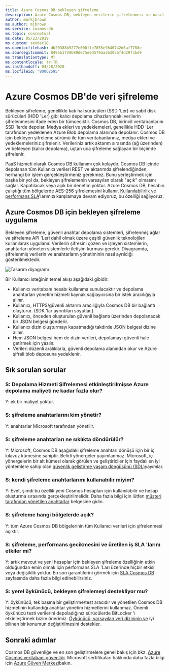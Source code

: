 ```yaml
---
title: Azure Cosmos DB bekleyen şifreleme
description: Azure Cosmos DB, bekleyen verilerin şifrelenmesi ve nasıl uygulandığı hakkında bilgi edinin.
author: markjbrown
ms.author: mjbrown
ms.service: cosmos-db
ms.topic: conceptual
ms.date: 05/23/2019
ms.custom: seodec18
ms.openlocfilehash: db20388b5277e000ffe7055e9840742d6af7788e
ms.sourcegitcommit: 849bb1729b89d075eed579aa36395bf4d29f3bd9
ms.translationtype: MT
ms.contentlocale: tr-TR
ms.lasthandoff: 04/28/2020
ms.locfileid: "80062595"
---
```

# <a name="data-encryption-in-azure-cosmos-db"></a>Azure Cosmos DB'de veri şifreleme 

Bekleyen şifreleme, genellikle katı hal sürücüleri (SSD 'Ler) ve sabit disk sürücüleri (HDD 'Ler) gibi kalıcı depolama cihazlarındaki verilerin şifrelenmesini ifade eden bir tümceciktir. Cosmos DB, birincil veritabanlarını SSD 'lerde depolar. Medya ekleri ve yedeklemeleri, genellikle HDD 'Ler tarafından yedeklenen Azure Blob depolama alanında depolanır. Cosmos DB için bekleyen şifreleme sürümü ile tüm veritabanlarınız, medya ekleri ve yedeklemeleriniz şifrelenir. Verileriniz artık aktarım sırasında (ağ üzerinden) ve bekleyen (kalıcı depolama), uçtan uca şifreleme sağlayan bir biçimde şifrelenir.

PaaS hizmeti olarak Cosmos DB kullanımı çok kolaydır. Cosmos DB içinde depolanan tüm Kullanıcı verileri REST ve aktarımda şifrelendiğinden, herhangi bir işlem gerçekleştirmeniz gerekmez. Bunu yerleştirmek için başka bir yol da, bekleyen şifrelemenin varsayılan olarak "açık" olmasını sağlar. Kapatılacak veya açık bir denetim yoktur. Azure Cosmos DB, hesabın çalıştığı tüm bölgelerde AES-256 şifrelemesini kullanır. [Kullanılabilirlik ve performans SLA](https://azure.microsoft.com/support/legal/sla/cosmos-db)'larımızı karşılamaya devam ediyoruz, bu özelliği sağlıyoruz.

## <a name="implementation-of-encryption-at-rest-for-azure-cosmos-db"></a>Azure Cosmos DB için bekleyen şifreleme uygulama

Bekleyen şifreleme, güvenli anahtar depolama sistemleri, şifrelenmiş ağlar ve şifreleme API 'Leri dahil olmak üzere çeşitli güvenlik teknolojileri kullanılarak uygulanır. Verilerin şifresini çözen ve işleyen sistemlerin, anahtarları yöneten sistemlerle iletişim kurması gerekir. Diyagramda, şifrelenmiş verilerin ve anahtarların yönetiminin nasıl ayrıldığı gösterilmektedir. 

![Tasarım diyagramı](./media/database-encryption-at-rest/design-diagram.png)

Bir Kullanıcı isteğinin temel akışı aşağıdaki gibidir:
- Kullanıcı veritabanı hesabı kullanıma sunulacaktır ve depolama anahtarları yönetim hizmeti kaynak sağlayıcısına bir istek aracılığıyla alınır.
- Kullanıcı, HTTPS/güvenli aktarım aracılığıyla Cosmos DB bir bağlantı oluşturur. (SDK 'lar ayrıntıları soyutlar.)
- Kullanıcı, önceden oluşturulan güvenli bağlantı üzerinden depolanacak bir JSON belgesi gönderir.
- Kullanıcı dizin oluşturmayı kapatmadığı takdirde JSON belgesi dizine alınır.
- Hem JSON belgesi hem de dizin verileri, depolamayı güvenli hale getirmek için yazılır.
- Verileri düzenli aralıklarla, güvenli depolama alanından okur ve Azure şifreli blob deposuna yedeklenir.

## <a name="frequently-asked-questions"></a>Sık sorulan sorular

### <a name="q-how-much-more-does-azure-storage-cost-if-storage-service-encryption-is-enabled"></a>S: Depolama Hizmeti Şifrelemesi etkinleştirilmişse Azure depolama maliyeti ne kadar fazla olur?
Y: ek bir maliyet yoktur.

### <a name="q-who-manages-the-encryption-keys"></a>S: şifreleme anahtarlarını kim yönetir?
Y: anahtarlar Microsoft tarafından yönetilir.

### <a name="q-how-often-are-encryption-keys-rotated"></a>S: şifreleme anahtarları ne sıklıkta döndürülür?
Y: Microsoft, Cosmos DB aşağıdaki şifreleme anahtarı dönüşü için bir iç kılavuz kümesine sahiptir. Belirli yönergeler yayımlanmaz. Microsoft, iç yönergelerin bir alt kümesi olarak görülen ve geliştiriciler için faydalı en iyi yöntemlere sahip olan [güvenlik geliştirme yaşam döngüsünü (SDL)](https://www.microsoft.com/sdl/default.aspx)yayımlar.

### <a name="q-can-i-use-my-own-encryption-keys"></a>S: kendi şifreleme anahtarlarımı kullanabilir miyim?
Y: Evet, şimdi bu özellik yeni Cosmos hesapları için kullanılabilir ve hesap oluşturma sırasında gerçekleştirilmelidir. Daha fazla bilgi için lütfen [müşteri tarafından yönetilen anahtarlar](https://docs.microsoft.com/azure/cosmos-db/how-to-setup-cmk) belgesine gidin.

### <a name="q-what-regions-have-encryption-turned-on"></a>S: şifreleme hangi bölgelerde açık?
Y: tüm Azure Cosmos DB bölgelerinin tüm Kullanıcı verileri için şifrelenmesi açıktır.

### <a name="q-does-encryption-affect-the-performance-latency-and-throughput-slas"></a>S: şifreleme, performans gecikmesini ve üretilen iş SLA 'larını etkiler mi?
Y: artık mevcut ve yeni hesaplar için bekleyen şifreleme özelliğinin etkin olduğundan emin olmak için performans SLA 'Ları üzerinde hiçbir etkisi veya değişiklik yoktur. En son garantilerini görmek için [SLA Cosmos DB](https://azure.microsoft.com/support/legal/sla/cosmos-db) sayfasında daha fazla bilgi edinebilirsiniz.

### <a name="q-does-the-local-emulator-support-encryption-at-rest"></a>S: yerel öykünücü, bekleyen şifrelemeyi destekliyor mu?
Y: öykünücü, tek başına bir geliştirme/test aracıdır ve yönetilen Cosmos DB hizmetinin kullandığı anahtar yönetim hizmetlerini kullanmaz. Önemli öykünücü testi verilerini depoladığınız sürücülerde BitLocker 'ı etkinleştirmek bizim önerimiz. [Öykünücü, varsayılan veri dizininin ve](local-emulator.md) iyi bilinen bir konumun değiştirilmesini destekler.

## <a name="next-steps"></a>Sonraki adımlar

Cosmos DB güvenliğe ve en son geliştirmelere genel bakış için bkz. [Azure Cosmos veritabanı güvenliği](database-security.md).
Microsoft sertifikaları hakkında daha fazla bilgi için [Azure Güven Merkezi](https://azure.microsoft.com/support/trust-center/)bakın.
